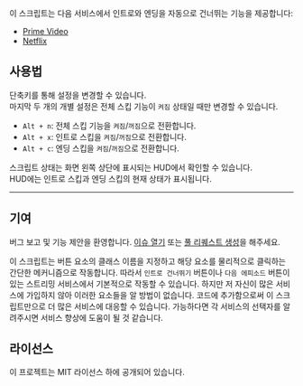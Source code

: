 이 스크립트는 다음 서비스에서 인트로와 엔딩을 자동으로 건너뛰는 기능을 제공합니다:

- [Prime Video](https://amazon.co.jp/gp/video/storefront)
- [Netflix](https://netflix.com)

## 사용법

단축키를 통해 설정을 변경할 수 있습니다.  
마지막 두 개의 개별 설정은 전체 스킵 기능이 `켜짐` 상태일 때만 변경할 수 있습니다.

- `Alt + n`: 전체 스킵 기능을 `켜짐`/`꺼짐`으로 전환합니다.
- `Alt + x`: 인트로 스킵을 `켜짐`/`꺼짐`으로 전환합니다.
- `Alt + c`: 엔딩 스킵을 `켜짐`/`꺼짐`으로 전환합니다.

스크립트 상태는 화면 왼쪽 상단에 표시되는 HUD에서 확인할 수 있습니다.  
HUD에는 인트로 스킵과 엔딩 스킵의 현재 상태가 표시됩니다.

---

## 기여

버그 보고 및 기능 제안을 환영합니다. [이슈 열기](https://github.com/yossy17/streaming-video-skipper/issues) 또는 [풀 리퀘스트 생성](https://github.com/yossy17/streaming-video-skipper/pulls)을 해주세요.

이 스크립트는 버튼 요소의 클래스 이름을 지정하고 해당 요소를 물리적으로 클릭하는 간단한 메커니즘으로 작동합니다.
따라서 `인트로 건너뛰기` 버튼이나 `다음 에피소드` 버튼이 있는 스트리밍 서비스에서 기본적으로 작동할 수 있습니다.
하지만 저 자신이 많은 서비스에 가입하지 않아 이러한 요소들을 알 방법이 없습니다.
코드에 추가함으로써 이 스크립트만으로 더 많은 서비스에 대응할 수 있습니다.
가능하다면 각 서비스의 선택자를 알려주시면 서비스 향상에 도움이 될 것 같습니다.

## 라이선스

이 프로젝트는 MIT 라이선스 하에 공개되어 있습니다.

